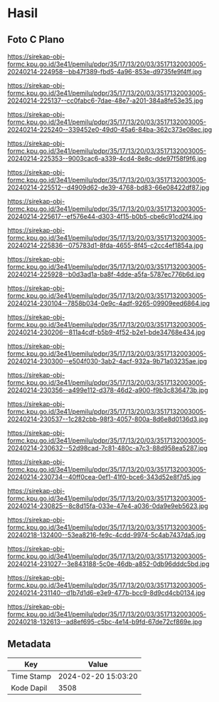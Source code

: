 # Hasil

## Foto C Plano

https://sirekap-obj-formc.kpu.go.id/3e41/pemilu/pdpr/35/17/13/20/03/3517132003005-20240214-224958--bb47f389-fbd5-4a96-853e-d9735fe9f4ff.jpg

https://sirekap-obj-formc.kpu.go.id/3e41/pemilu/pdpr/35/17/13/20/03/3517132003005-20240214-225137--cc0fabc6-7dae-48e7-a201-384a8fe53e35.jpg

https://sirekap-obj-formc.kpu.go.id/3e41/pemilu/pdpr/35/17/13/20/03/3517132003005-20240214-225240--339452e0-49d0-45a6-84ba-362c373e08ec.jpg

https://sirekap-obj-formc.kpu.go.id/3e41/pemilu/pdpr/35/17/13/20/03/3517132003005-20240214-225353--9003cac6-a339-4cd4-8e8c-dde97f58f9f6.jpg

https://sirekap-obj-formc.kpu.go.id/3e41/pemilu/pdpr/35/17/13/20/03/3517132003005-20240214-225512--d4909d62-de39-4768-bd83-66e08422df87.jpg

https://sirekap-obj-formc.kpu.go.id/3e41/pemilu/pdpr/35/17/13/20/03/3517132003005-20240214-225617--ef576e44-d303-4f15-b0b5-cbe6c91cd2f4.jpg

https://sirekap-obj-formc.kpu.go.id/3e41/pemilu/pdpr/35/17/13/20/03/3517132003005-20240214-225836--075783d1-8fda-4655-8f45-c2cc4ef1854a.jpg

https://sirekap-obj-formc.kpu.go.id/3e41/pemilu/pdpr/35/17/13/20/03/3517132003005-20240214-225928--b0d3ad1a-ba8f-4dde-a5fa-5787ec776b6d.jpg

https://sirekap-obj-formc.kpu.go.id/3e41/pemilu/pdpr/35/17/13/20/03/3517132003005-20240214-230104--7858b034-0e9c-4adf-9265-09909eed6864.jpg

https://sirekap-obj-formc.kpu.go.id/3e41/pemilu/pdpr/35/17/13/20/03/3517132003005-20240214-230206--811a4cdf-b5b9-4f52-b2e1-bde34768e434.jpg

https://sirekap-obj-formc.kpu.go.id/3e41/pemilu/pdpr/35/17/13/20/03/3517132003005-20240214-230300--e504f030-3ab2-4acf-932a-9b71a03235ae.jpg

https://sirekap-obj-formc.kpu.go.id/3e41/pemilu/pdpr/35/17/13/20/03/3517132003005-20240214-230356--a499e112-d378-46d2-a900-f9b3c836473b.jpg

https://sirekap-obj-formc.kpu.go.id/3e41/pemilu/pdpr/35/17/13/20/03/3517132003005-20240214-230537--1c282cbb-98f3-4057-800a-8d6e8d0136d3.jpg

https://sirekap-obj-formc.kpu.go.id/3e41/pemilu/pdpr/35/17/13/20/03/3517132003005-20240214-230632--52d98cad-7c81-480c-a7c3-88d958ea5287.jpg

https://sirekap-obj-formc.kpu.go.id/3e41/pemilu/pdpr/35/17/13/20/03/3517132003005-20240214-230734--40ff0cea-0ef1-41f0-bce6-343d52e8f7d5.jpg

https://sirekap-obj-formc.kpu.go.id/3e41/pemilu/pdpr/35/17/13/20/03/3517132003005-20240214-230825--8c8d15fa-033e-47e4-a036-0da9e9eb5623.jpg

https://sirekap-obj-formc.kpu.go.id/3e41/pemilu/pdpr/35/17/13/20/03/3517132003005-20240218-132400--53ea8216-fe9c-4cdd-9974-5c4ab7437da5.jpg

https://sirekap-obj-formc.kpu.go.id/3e41/pemilu/pdpr/35/17/13/20/03/3517132003005-20240214-231027--3e843188-5c0e-46db-a852-0db96dddc5bd.jpg

https://sirekap-obj-formc.kpu.go.id/3e41/pemilu/pdpr/35/17/13/20/03/3517132003005-20240214-231140--d1b7d1d6-e3e9-477b-bcc9-8d9cd4cb0134.jpg

https://sirekap-obj-formc.kpu.go.id/3e41/pemilu/pdpr/35/17/13/20/03/3517132003005-20240218-132613--ad8ef695-c5bc-4e14-b9fd-67de72cf869e.jpg


## Metadata

| Key        | Value               |
| ---------- | ------------------- |
| Time Stamp | 2024-02-20 15:03:20 |
| Kode Dapil | 3508                |



